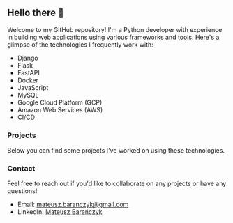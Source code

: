 ## Hello there 👋

Welcome to my GitHub repository! I'm a Python developer with experience in building web applications using various frameworks and tools. Here's a glimpse of the technologies I frequently work with:

- Django
- Flask
- FastAPI
- Docker
- JavaScript
- MySQL
- Google Cloud Platform (GCP)
- Amazon Web Services (AWS)
- CI/CD

### Projects
Below you can find some projects I've worked on using these technologies. 

### Contact
Feel free to reach out if you'd like to collaborate on any projects or have any questions!

- Email: [mateusz.baranczyk@gmail.com](mailto:mateusz.baranczyk@gmail.com)
- LinkedIn: [Mateusz Barańczyk](https://www.linkedin.com/in/mateusz-baranczyk/)


